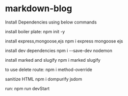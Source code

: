 # markdown-blog

Install Dependencies using below commands

install boiler plate:
npm init -y

install express,mongoose,ejs
 npm i express mongoose ejs

install dev dependencies
npm i --save-dev nodemon

install marked and slugify
npm i marked slugify

to use delete route:
npm i method-override

sanitize HTML
npm i dompurify jsdom

run:
npm run devStart
